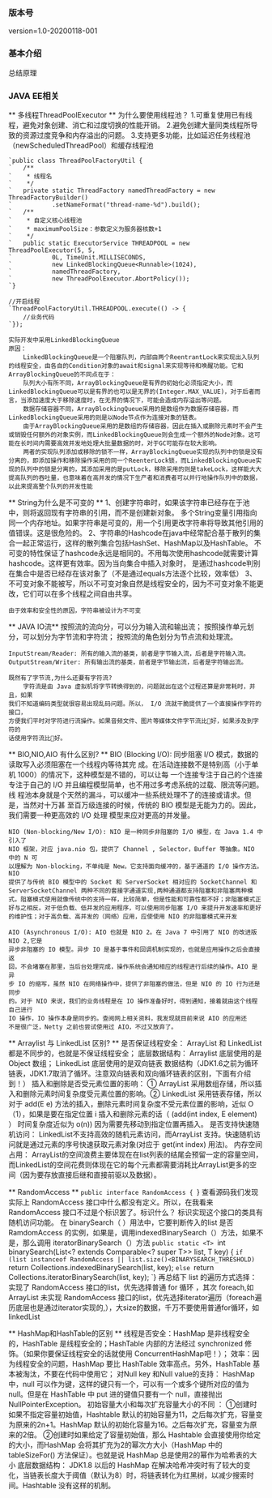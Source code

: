 ### 版本号 ###
version=1.0-20200118-001

### 基本介绍 ###
总结原理


### JAVA EE相关 ###

**  多线程ThreadPoolExecutor **
	为什么要使用线程池？
		1.可重复使用已有线程，避免对象创建、消亡和过度切换的性能开销。
		2.避免创建大量同类线程所导致的资源过度竞争和内存溢出的问题。
		3.支持更多功能，比如延迟任务线程池（newScheduledThreadPool）和缓存线程池

	`public class ThreadPoolFactoryUtil {
	`	/**
	`	 * 线程名
	`	 */
	`	private static ThreadFactory namedThreadFactory = new ThreadFactoryBuilder()
	`	        .setNameFormat("thread-name-%d").build();
	`	/**
	`	 * 自定义核心线程池
	`	 * maximumPoolSize：参数定义为服务器核数+1
	`	 */
	`	public static ExecutorService THREADPOOL = new ThreadPoolExecutor(5, 5,
	`	        0L, TimeUnit.MILLISECONDS,
	`	        new LinkedBlockingQueue<Runnable>(1024),
	`	        namedThreadFactory,
	`	        new ThreadPoolExecutor.AbortPolicy());
	`}

	//开启线程
	`ThreadPoolFactoryUtil.THREADPOOL.execute(() -> {
		//业务代码
	`});

	实际开发中采用LinkedBlockingQueue
	原因：
		LinkedBlockingQueue是一个阻塞队列，内部由两个ReentrantLock来实现出入队列的线程安全，由各自的Condition对象的await和signal来实现等待和唤醒功能。它和ArrayBlockingQueue的不同点在于：
		队列大小有所不同，ArrayBlockingQueue是有界的初始化必须指定大小，而LinkedBlockingQueue可以是有界的也可以是无界的(Integer.MAX_VALUE)，对于后者而言，当添加速度大于移除速度时，在无界的情况下，可能会造成内存溢出等问题。
		数据存储容器不同，ArrayBlockingQueue采用的是数组作为数据存储容器，而LinkedBlockingQueue采用的则是以Node节点作为连接对象的链表。
		由于ArrayBlockingQueue采用的是数组的存储容器，因此在插入或删除元素时不会产生或销毁任何额外的对象实例，而LinkedBlockingQueue则会生成一个额外的Node对象。这可能在长时间内需要高效并发地处理大批量数据的时，对于GC可能存在较大影响。
		两者的实现队列添加或移除的锁不一样，ArrayBlockingQueue实现的队列中的锁是没有分离的，即添加操作和移除操作采用的同一个ReenterLock锁，而LinkedBlockingQueue实现的队列中的锁是分离的，其添加采用的是putLock，移除采用的则是takeLock，这样能大大提高队列的吞吐量，也意味着在高并发的情况下生产者和消费者可以并行地操作队列中的数据，以此来提高整个队列的并发性能



** String为什么是不可变的 **
	1、创建字符串时，如果该字符串已经存在于池中，则将返回现有字符串的引用，而不是创建新对象。
	   多个String变量引用指向同一个内存地址。如果字符串是可变的，用一个引用更改字符串将导致其他引用的值错误。这是很危险的。
	2、字符串的Hashcode在java中经常配合基于散列的集合一起正常运行，这样的散列集合包括HashSet、HashMap以及HashTable。
	   不可变的特性保证了hashcode永远是相同的。不用每次使用hashcode就需要计算hashcode。这样更有效率。因为当向集合中插入对象时，
	   是通过hashcode判别在集合中是否已经存在该对象了（不是通过equals方法逐个比较，效率低）
	3、不可变对象不能被写，所以不可变对象自然是线程安全的，因为不可变对象不能更改，它们可以在多个线程之间自由共享。

	由于效率和安全性的原因，字符串被设计为不可变
	
** JAVA IO流**
	按照流的流向分，可以分为输入流和输出流；
	按照操作单元划分，可以划分为字节流和字符流；
	按照流的⻆⾊划分为节点流和处理流。
	
	InputStream/Reader: 所有的输入流的基类，前者是字节输入流，后者是字符输入流。
	OutputStream/Writer: 所有输出流的基类，前者是字节输出流，后者是字符输出流。
	
	既然有了字节流,为什么还要有字符流?
		字符流是由 Java 虚拟机将字节转换得到的，问题就出在这个过程还算是非常耗时，并且，如果
	我们不知道编码类型就很容易出现乱码问题。所以， I/O 流就干脆提供了一个直接操作字符的接⼝，
	⽅便我们平时对字符进⾏流操作。如果音频文件、图片等媒体文件字节流⽐᫾好，如果涉及到字符的
	话使⽤字符流⽐᫾好。
	
** BIO,NIO,AIO 有什么区别? **
	BIO (Blocking I/O): 同步阻塞 I/O 模式，数据的读取写入必须阻塞在一个线程内等待其完
	成。在活动连接数不是特别高（小于单机 1000）的情况下，这种模型是不错的，可以让每
	一个连接专注于自己的个连接专注于自己的 I/O 并且编程模型简单，也不用过多考虑系统的过载、限流等问题。线
	程池本身就是个天然的漏斗，可以缓冲一些系统处理不了的连接或请求。但是，当然对十万甚
	至百万级连接的时候，传统的 BIO 模型是无能为力的。因此，我们需要一种更高效的 I/O 处理
	模型来应对更高的并发量。

	NIO (Non-blocking/New I/O): NIO 是⼀种同步非阻塞的 I/O 模型，在 Java 1.4 中引入了
	NIO 框架，对应 java.nio 包，提供了 Channel , Selector，Buffer 等抽象。NIO 中的 N 可
	以理解为 Non-blocking，不单纯是 New。它⽀持⾯向缓冲的，基于通道的 I/O 操作方法。 NIO
	提供了与传统 BIO 模型中的 Socket 和 ServerSocket 相对应的 SocketChannel 和
	ServerSocketChannel 两种不同的套接字通道实现,两种通道都支持阻塞和非阻塞两种模
	式。阻塞模式使用就像传统中的支持一样，比较简单，但是性能和可靠性都不好；非阻塞模式正
	好与之相反。对于低负载、低并发的应用程序，可以使用同步阻塞 I/O 来提升开发速率和更好
	的维护性；对于高负载、高并发的（网络）应用，应使使用 NIO 的非阻塞模式来开发

	AIO (Asynchronous I/O): AIO 也就是 NIO 2。在 Java 7 中引用了 NIO 的改进版 NIO 2,它是
	异步非阻塞的 IO 模型。异步 IO 是基于事件和回调机制实现的，也就是应用操作之后会直接返
	回，不会堵塞在那里，当后台处理完成，操作系统会通知相应的线程进行后续的操作。AIO 是异
	步 IO 的缩写，虽然 NIO 在网络操作中，提供了非阻塞的做法，但是 NIO 的 IO 行为还是同步
	的。对于 NIO 来说，我们的业务线程是在 IO 操作准备好时，得到通知，接着就由这个线程自己进行
	IO 操作，IO 操作本身是同步的。查阅网上相关资料，我发现就目前来说 AIO 的应用还
	不是很广泛，Netty 之前也尝试使用过 AIO，不过又放弃了。
	
**  Arraylist 与 LinkedList 区别? **
	是否保证线程安全： ArrayList 和 LinkedList 都是不同步的，也就是不保证线程安全；
	底层数据结构： Arraylist 底层使⽤的是 Object 数组； LinkedList 底层使⽤的是双向链表 数据结构（JDK1.6之前为循环链表，JDK1.7取消了循环。注意双向链表和双向循环链表的区别，下⾯有介绍到！）
	插入和删除是否受元素位置的影响： ① ArrayList 采用数组存储，所以插入和删除元素时间复杂度受元素位置的影响。② LinkedList 采⽤链表存储，所以对于 add(​E e) ⽅法的插⼊，删除元素时间复杂度不受元素位置的影响，近似 O（1），如果是要在指定位置 i 插⼊和删除元素的话（ (add(int index, E element) ） 时间复杂度近似为 o(n)) 因为需要先移动到指定位置再插入。
	是否支持快速随机访问： LinkedList不支持高效的随机元素访问，而ArrayList 支持。快速随机访问就是通过元素的序号快速获取元素对象(对应于 get(int index) 用法)。
	内存空间占用： ArrayList的空间浪费主要体现在在list列表的结尾会预留一定的容量空间，而LinkedList的空间花费则体现在它的每个元素都需要消耗比ArrayList更多的空间（因为要存放直接后继和直接前驱以及数据）。
	
**  RandomAccess **
	`public interface RandomAccess {
	`}
	查看源码我们发现实际上 RandomAccess 接口中什么都没有定义。所以，在我看来RandomAccess 接口不过是个标识罢了。标识什么？ 标识实现这个接⼝的类具有随机访问功能。
	在 binarySearch（ ）用法中，它要判断传⼊的list 是否 RamdomAccess 的实例，如果是，调用indexedBinarySearch（）方法，如果不是，那么调用 iteratorBinarySearch（）方法
	`public static <T>
		`int binarySearch(List<? extends Comparable<? super T>> list, T key) {
		`if (list instanceof RandomAccess || list.size()<BINARYSEARCH_THRESHOLD)
			`return Collections.indexedBinarySearch(list, key);
		`else
			`return Collections.iteratorBinarySearch(list, key);
	`}
	再总结下 list 的遍历方式选择：
	实现了 RandomAccess 接口的list，优先选择普通 for 循环 ，其次 foreach,如ArrayList
	未实现 RandomAccess 接口的list，优先选择iterator遍历（foreach遍历底层也是通过iterator实现的,），大size的数据，千万不要使用普通for循环，如linkedList
	
	
**  HashMap和HashTable的区别 **
	线程是否安全：HashMap 是非线程安全的，HashTable 是线程安全的；HashTable 内部的方法经过 synchronized 修饰。（如果你要保证线程安全的话就使用 ConcurrentHashMap吧！）；
	效率：因为线程安全的问题，HashMap 要比 HashTable 效率高点。另外，HashTable 基本被淘汰，不要在代码中使用它；
	对Null key 和Null value的支持： HashMap 中，null 可以作为键，这样的键只有一个，可以有一个或多个键所对应的值为 null。但是在 HashTable 中 put 进的键值只要有⼀个 null，直接抛出 NullPointerException。
	初始容量大小和每次扩充容量大小的不同 ： 
	①创建时如果不指定容量初始值，Hashtable 默认的初始容量为11，之后每次扩充，容量变为原来的2n+1。HashMap 默认的初始化容量为16。之后每次扩充，容量变为原来的2倍。
	②创建时如果给定了容量初始值，那么 Hashtable 会直接使用你给定的大小，而HashMap 会将其扩充为2的幂次方大小（HashMap 中的 tableSizeFor() 方法保证）。也就是说 HashMap 总是使用2的幂作为哈希表的大小
	底层数据结构： JDK1.8 以后的 HashMap 在解决哈希冲突时有了较大的变化，当链表长度大于阈值（默认为8）时，将链表转化为红黑树，以减少搜索时间。Hashtable 没有这样的机制。